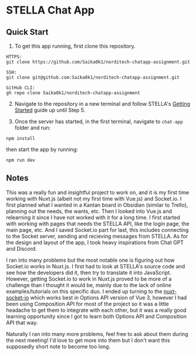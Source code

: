 # STELLA Chat App
## Quick Start
1. To get this app running, first clone this repository.

```
HTTPS:
git clone https://github.com/Saika0k1/norditech-chatapp-assignment.git

SSH:
git clone git@github.com:Saika0k1/norditech-chatapp-assignment.git

GitHub CLI:
gh repo clone Saika0k1/norditech-chatapp-assignment
```

2. Navigate to the repository in a new terminal and follow STELLA's [Getting Started](https://docs.stellaframework.com/Getting_Started.html) guide up until Step 5. 

3. Once the server has started, in the first terminal, navigate to `chat-app` folder and run: 

```npm install```

then start the app by running:

```npm run dev```

## Notes 
This was a really fun and insightful project to work on, and it is my first time working with Nuxt.js (albeit not my first time with Vue.js) and Socket.io. I first planned what I wanted in a Kantan board in Obsidian (similar to Trello), planning out the needs, the wants, etc. Then I looked into Vue.js and relearning it since I have not worked with it for a long time. I first started with working with pages that needs the STELLA API, like the login page, the main page, etc. And I saved Socket.io part for last, this includes connecting to the Socket server, sending and recieving messages from STELLA. As for the design and layout of the app, I took heavy inspirations from Chat GPT and Discord.

I ran into many problems but the most notable one is figuring out how Socket.io works in Nuxt.js. I first had to look at STELLA's source code and see how the developers did it, then try to translate it into JavaScript. However, getting Socket.io to work in Nuxt.js proved to be more of a challenge than I thought it would be, mainly due to the lack of online examples/tutorials on this specific duo. I ended up turning to the [nuxt-socket-io](https://nuxt-socket-io.netlify.app/) which works best in Options API version of Vue 3, however I had been using Composition API for most of the project so it was a little headache to get them to integrate with each other, but it was a really good learning opportunity since I got to learn both Options API and Composition API that way. 

Naturally I ran into many more problems, feel free to ask about them during the next meeting! I'd love to get more into them but I don't want this supposedly short note to become too long. 
